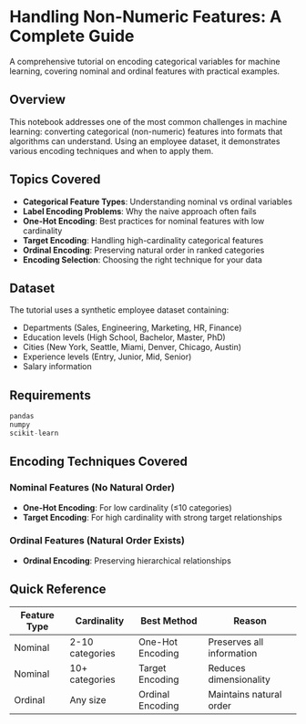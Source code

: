 # Handling Non-Numeric Features: A Complete Guide

A comprehensive tutorial on encoding categorical variables for machine learning, covering nominal and ordinal features with practical examples.

## Overview

This notebook addresses one of the most common challenges in machine learning: converting categorical (non-numeric) features into formats that algorithms can understand. Using an employee dataset, it demonstrates various encoding techniques and when to apply them.

## Topics Covered

- **Categorical Feature Types**: Understanding nominal vs ordinal variables
- **Label Encoding Problems**: Why the naive approach often fails
- **One-Hot Encoding**: Best practices for nominal features with low cardinality
- **Target Encoding**: Handling high-cardinality categorical features
- **Ordinal Encoding**: Preserving natural order in ranked categories
- **Encoding Selection**: Choosing the right technique for your data

## Dataset

The tutorial uses a synthetic employee dataset containing:
- Departments (Sales, Engineering, Marketing, HR, Finance)
- Education levels (High School, Bachelor, Master, PhD)
- Cities (New York, Seattle, Miami, Denver, Chicago, Austin)
- Experience levels (Entry, Junior, Mid, Senior)
- Salary information

## Requirements

```python
pandas
numpy
scikit-learn
```

## Encoding Techniques Covered

### Nominal Features (No Natural Order)
- **One-Hot Encoding**: For low cardinality (≤10 categories)
- **Target Encoding**: For high cardinality with strong target relationships

### Ordinal Features (Natural Order Exists)
- **Ordinal Encoding**: Preserving hierarchical relationships

## Quick Reference

| Feature Type | Cardinality | Best Method | Reason |
|--------------|-------------|-------------|---------|
| Nominal | 2-10 categories | One-Hot Encoding | Preserves all information |
| Nominal | 10+ categories | Target Encoding | Reduces dimensionality |
| Ordinal | Any size | Ordinal Encoding | Maintains natural order |

